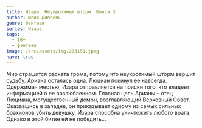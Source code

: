 ```yaml
---
title: Изара. Неукротимый шторм. Книга 3
author: Юлия Диппель
genre: Фэнтези
series: Изара
tags:
  - 16+
  - фэнтези
image: /src/assets/img/273151.jpeg
have: true
---
```

Мир страшится раската грома, потому что неукротимый шторм вершит судьбу. Ариана осталась одна. Люциан покинул ее навсегда. Одержимая местью, Изара отправляется на поиски того, кто владеет информацией о ее возлюбленном. Главная цель Арианы – отец Люциана, могущественный демон, возглавляющий Верховный Совет. Оказавшись в западне, он приказывает одному из самых сильных брахионов убить девушку. Изара способна уничтожить любого врага. Однако в этой битве ей не победить...
